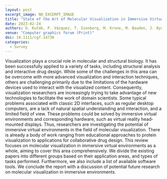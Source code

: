 ```yaml
---
layout: post
excerpt_image: NO_EXCERPT_IMAGE
title: "State of the Art of Molecular Visualization in Immersive Virtual Environments"
date: 2023-02-24
authors: D. Kuťák, P. Vázquez, T. Isenberg, M. Krone, M. Baaden, J. Byška, B. Kozlíková & H. Miao
venue: "Computer graphics forum (Print)"
doi: 10.1111/cgf.14738
categories:
  - Survey
---
```

Visualization plays a crucial role in molecular and structural biology. It has been successfully applied to a variety of tasks, including structural analysis and interactive drug design. While some of the challenges in this area can be overcome with more advanced visualization and interaction techniques, others are challenging primarily due to the limitations of the hardware devices used to interact with the visualized content. Consequently, visualization researchers are increasingly trying to take advantage of new technologies to facilitate the work of domain scientists. Some typical problems associated with classic 2D interfaces, such as regular desktop computers, are a lack of natural spatial understanding and interaction, and a limited field of view. These problems could be solved by immersive virtual environments and corresponding hardware, such as virtual reality head‐mounted displays. Thus, researchers are investigating the potential of immersive virtual environments in the field of molecular visualization. There is already a body of work ranging from educational approaches to protein visualization to applications for collaborative drug design. This review focuses on molecular visualization in immersive virtual environments as a whole, aiming to cover this area comprehensively. We divide the existing papers into different groups based on their application areas, and types of tasks performed. Furthermore, we also include a list of available software tools. We conclude the report with a discussion of potential future research on molecular visualization in immersive environments.
